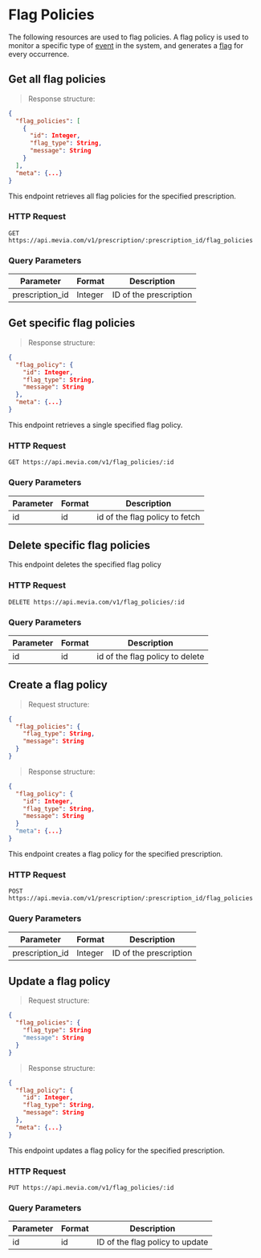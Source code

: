 # Flag Policies
The following resources are used to flag policies. A flag policy is used to monitor a specific type of <a href='/#flag-types'>event</a> in the system, and generates a <a href='#flags'>flag</a> for every occurrence.

## Get all flag policies

> Response structure:

```json
{
  "flag_policies": [
    {
      "id": Integer,
      "flag_type": String,
      "message": String
    }
  ],
  "meta": {...}
}
```

This endpoint retrieves all flag policies for the specified prescription.

### HTTP Request

`GET https://api.mevia.com/v1/prescription/:prescription_id/flag_policies`

### Query Parameters
Parameter       | Format    | Description
---------       | -------   | -----------
prescription_id | Integer   | ID of the prescription

## Get specific flag policies

> Response structure:

```json
{
  "flag_policy": {
    "id": Integer,
    "flag_type": String,
    "message": String
  },
  "meta": {...}
}
```

This endpoint retrieves a single specified flag policy.

### HTTP Request

`GET https://api.mevia.com/v1/flag_policies/:id`

### Query Parameters
Parameter | Format  | Description
--------- | ------- | -----------
id        | id      | id of the flag policy to fetch

## Delete specific flag policies

This endpoint deletes the specified flag policy

### HTTP Request

`DELETE https://api.mevia.com/v1/flag_policies/:id`

### Query Parameters
Parameter | Format  | Description
--------- | ------- | -----------
id        | id      | id of the flag policy to delete

## Create a flag policy

> Request structure:

```json
{
  "flag_policies": {
    "flag_type": String,
    "message": String
  }
}
```

> Response structure:

```json
{
  "flag_policy": {
    "id": Integer,
    "flag_type": String,
    "message": String
  }
  "meta": {...}
}
```

This endpoint creates a flag policy for the specified prescription.

### HTTP Request

`POST https://api.mevia.com/v1/prescription/:prescription_id/flag_policies`

### Query Parameters
Parameter       | Format        | Description
---------       | -------       | -----------
prescription_id | Integer       | ID of the prescription

## Update a flag policy

> Request structure:

```json
{
  "flag_policies": {
    "flag_type": String
    "message": String
  }
}
```

> Response structure:

```json
{
  "flag_policy": {
    "id": Integer,
    "flag_type": String,
    "message": String
  },
  "meta": {...}
}
```

This endpoint updates a flag policy for the specified prescription.

### HTTP Request

`PUT https://api.mevia.com/v1/flag_policies/:id`

### Query Parameters
Parameter | Format  | Description
--------- | ------- | -----------
id        | id      | ID of the flag policy to update